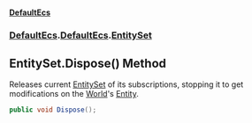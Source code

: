 #### [DefaultEcs](./index.md 'index')
### [DefaultEcs](./index.md 'index').[DefaultEcs](./DefaultEcs.md 'DefaultEcs').[EntitySet](./DefaultEcs-EntitySet.md 'DefaultEcs.EntitySet')
## EntitySet.Dispose() Method
Releases current [EntitySet](./DefaultEcs-EntitySet.md 'DefaultEcs.EntitySet') of its subscriptions, stopping it to get modifications on the [World](./DefaultEcs-World.md 'DefaultEcs.World')'s [Entity](./DefaultEcs-Entity.md 'DefaultEcs.Entity').  
```C#
public void Dispose();
```
